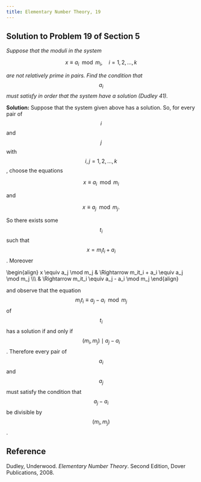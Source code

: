 ```yaml
---
title: Elementary Number Theory, 19
---
```


## Solution to Problem 19 of Section 5

*Suppose that the moduli in the system*

$$x \equiv a_i \mod m_i, \quad i = 1, 2, \dots, k$$

*are not relatively prime in pairs. Find the condition that $$a_i$$ must satisfy in order that the system have a solution (Dudley 41).*

**Solution:** Suppose that the system given above has a solution. So, for every pair of $$i$$ and $$j$$ with $$i, j = 1, 2, \dots, k$$, choose the equations

$$x \equiv a_i \mod m_i$$

and

$$x \equiv a_j \mod m_j\text{.}$$

So there exists some $$t_i$$ such that $$x = m_it_i + a_i$$. Moreover

\begin{align}
x \equiv a_j \mod m_j & \Rightarrow m_it_i + a_i \equiv a_j \mod m_j \\\\\\
                      & \Rightarrow m_it_i \equiv a_j - a_i \mod m_j
\end{align}

and observe that the equation $$m_it_i \equiv a_j - a_i \mod m_j$$ of $$t_i$$ has a solution if and only if $$(m_i, m_j) \mid a_j - a_i$$. Therefore every pair of $$a_i$$ and $$a_j$$ must satisfy the condition that $$a_j - a_i$$ be divisible by $$(m_i, m_j)$$.

## Reference

Dudley, Underwood. *Elementary Number Theory*. Second Edition, Dover Publications, 2008.
